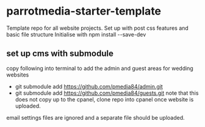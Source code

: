 # parrotmedia-starter-template
Template repo for all website projects. Set up with post css features and basic file structure
Initialise with npm install --save-dev

## set up cms with submodule

copy following into terminal to add the admin and guest areas for wedding websites 
- git submodule add https://github.com/pmedia84/admin.git
- git submodule add https://github.com/pmedia84/guests.git
note that this does not copy up to the cpanel, clone repo into cpanel once website is uploaded.

email settings files are ignored and a separate file should be uploaded.
